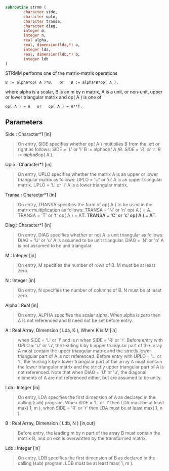 ```fortran
subroutine strmm (
		character side,
		character uplo,
		character transa,
		character diag,
		integer m,
		integer n,
		real alpha,
		real, dimension(lda,*) a,
		integer lda,
		real, dimension(ldb,*) b,
		integer ldb
)
```

 STRMM  performs one of the matrix-matrix operations

    B := alpha*op( A )*B,   or   B := alpha*B*op( A ),

 where  alpha  is a scalar,  B  is an m by n matrix,  A  is a unit, or
 non-unit,  upper or lower triangular matrix  and  op( A )  is one  of

    op( A ) = A   or   op( A ) = A**T.

## Parameters
Side : Character*1 [in]
> On entry,  SIDE specifies whether  op( A ) multiplies B from
> the left or right as follows:
> SIDE = 'L' or 'l'   B := alpha*op( A )*B.
> SIDE = 'R' or 'r'   B := alpha*B*op( A ).

Uplo : Character*1 [in]
> On entry, UPLO specifies whether the matrix A is an upper or
> lower triangular matrix as follows:
> UPLO = 'U' or 'u'   A is an upper triangular matrix.
> UPLO = 'L' or 'l'   A is a lower triangular matrix.

Transa : Character*1 [in]
> On entry, TRANSA specifies the form of op( A ) to be used in
> the matrix multiplication as follows:
> TRANSA = 'N' or 'n'   op( A ) = A.
> TRANSA = 'T' or 't'   op( A ) = A**T.
> TRANSA = 'C' or 'c'   op( A ) = A**T.

Diag : Character*1 [in]
> On entry, DIAG specifies whether or not A is unit triangular
> as follows:
> DIAG = 'U' or 'u'   A is assumed to be unit triangular.
> DIAG = 'N' or 'n'   A is not assumed to be unit
> triangular.

M : Integer [in]
> On entry, M specifies the number of rows of B. M must be at
> least zero.

N : Integer [in]
> On entry, N specifies the number of columns of B.  N must be
> at least zero.

Alpha : Real [in]
> On entry,  ALPHA specifies the scalar  alpha. When  alpha is
> zero then  A is not referenced and  B need not be set before
> entry.

A : Real Array, Dimension ( Lda, K ), Where K is M [in]
> when  SIDE = 'L' or 'l'  and is  n  when  SIDE = 'R' or 'r'.
> Before entry  with  UPLO = 'U' or 'u',  the  leading  k by k
> upper triangular part of the array  A must contain the upper
> triangular matrix  and the strictly lower triangular part of
> A is not referenced.
> Before entry  with  UPLO = 'L' or 'l',  the  leading  k by k
> lower triangular part of the array  A must contain the lower
> triangular matrix  and the strictly upper triangular part of
> A is not referenced.
> Note that when  DIAG = 'U' or 'u',  the diagonal elements of
> A  are not referenced either,  but are assumed to be  unity.

Lda : Integer [in]
> On entry, LDA specifies the first dimension of A as declared
> in the calling (sub) program.  When  SIDE = 'L' or 'l'  then
> LDA  must be at least  max( 1, m ),  when  SIDE = 'R' or 'r'
> then LDA must be at least max( 1, n ).

B : Real Array, Dimension ( Ldb, N ) [in,out]
> Before entry,  the leading  m by n part of the array  B must
> contain the matrix  B,  and  on exit  is overwritten  by the
> transformed matrix.

Ldb : Integer [in]
> On entry, LDB specifies the first dimension of B as declared
> in  the  calling  (sub)  program.   LDB  must  be  at  least
> max( 1, m ).

